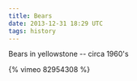```yaml
---
title: Bears
date: 2013-12-31 18:29 UTC
tags: history
---
```


Bears in yellowstone -- circa 1960's

{% vimeo 82954308 %}